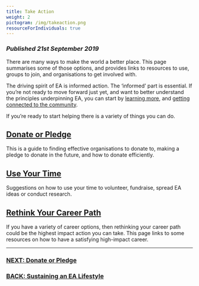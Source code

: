 ```yaml
---
title: Take Action
weight: 2
pictogram: /img/takeaction.png
resourceForIndividuals: true
---
```


### _Published 21st September 2019_

There are many ways to make the world a better place. This page summarises some of those options, and provides links to resources to use, groups to join, and organisations to get involved with.

The driving spirit of EA is informed action. The ‘informed’ part is essential. If you’re not ready to move forward just yet, and want to better understand the principles underpinning EA, you can start by <a target="_blank" href="/learn/">learning more</a>, and <a target="_blank" href="/learn/connect/">getting connected to the community</a>.



If you’re ready to start helping there is a variety of things you can do.



## [Donate or Pledge](/take_action/donate/)
This is a guide to finding effective organisations to donate to, making a pledge to donate in the future, and how to donate efficiently.

## [Use Your Time](/take_action/use-your-time/)
Suggestions on how to use your time to volunteer, fundraise, spread EA ideas or conduct research.

## [Rethink Your Career Path](/take_action/career/)
If you have a variety of career options, then rethinking your career path could be the highest impact action you can take. This page links to some resources on how to have a satisfying high-impact career.

<hr>

### [NEXT: Donate or Pledge](/take_action/donate/)

### [BACK: Sustaining an EA Lifestyle](/learn/life/)

